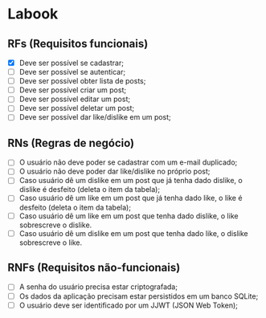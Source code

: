# Labook

## RFs (Requisitos funcionais)

- [x] Deve ser possível se cadastrar;
- [ ] Deve ser possível se autenticar;
- [ ] Deve ser possível obter lista de posts;
- [ ] Deve ser possível criar um post;
- [ ] Deve ser possível editar um post;
- [ ] Deve ser possível deletar um post;
- [ ] Deve ser possível dar like/dislike em um post;

## RNs (Regras de negócio)

- [ ] O usuário não deve poder se cadastrar com um e-mail duplicado;
- [ ] O usuário não deve poder dar like/dislike no próprio post;
- [ ] Caso usuário dê um dislike em um post que já tenha dado dislike, o dislike é desfeito (deleta o item da tabela);
- [ ] Caso usuário dê um like em um post que já tenha dado like, o like é desfeito (deleta o item da tabela);
- [ ] Caso usuário dê um like em um post que tenha dado dislike, o like sobrescreve o dislike.
- [ ] Caso usuário dê um dislike em um post que tenha dado like, o dislike sobrescreve o like.

## RNFs (Requisitos não-funcionais)

- [ ] A senha do usuário precisa estar criptografada;
- [ ] Os dados da aplicação precisam estar persistidos em um banco SQLite;
- [ ] O usuário deve ser identificado por um JJWT (JSON Web Token);
